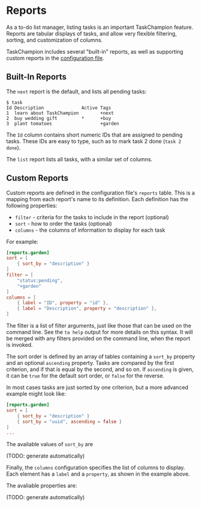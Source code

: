 # Reports

As a to-do list manager, listing tasks is an important TaskChampion feature.
Reports are tabular displays of tasks, and allow very flexible filtering, sorting, and customization of columns.

TaskChampion includes several "built-in" reports, as well as supporting custom reports in the [configuration file](./config-file.md).

## Built-In Reports

The `next` report is the default, and lists all pending tasks:

```text
$ task
Id Description              Active Tags              
1  learn about TaskChampion        +next
2  buy wedding gift         *      +buy
3  plant tomatoes                  +garden
```

The `Id` column contains short numeric IDs that are assigned to pending tasks.
These IDs are easy to type, such as to mark task 2 done (`task 2 done`).

The `list` report lists all tasks, with a similar set of columns.

## Custom Reports

Custom reports are defined in the configuration file's `reports` table.
This is a mapping from each report's name to its definition.
Each definition has the following properties:

* `filter` - criteria for the tasks to include in the report (optional)
* `sort` - how to order the tasks (optional)
* `columns` - the columns of information to display for each task

For example:

```toml
[reports.garden]
sort = [
    { sort_by = "description" }
]
filter = [
    "status:pending",
    "+garden"
]
columns = [
    { label = "ID", property = "id" },
    { label = "Description", property = "description" },
]
```

The filter is a list of filter arguments, just like those that can be used on the command line.
See the `ta help` output for more details on this syntax.
It will be merged with any filters provided on the command line, when the report is invoked.

The sort order is defined by an array of tables containing a `sort_by` property and an optional `ascending` property.
Tasks are compared by the first criterion, and if that is equal by the second, and so on.
If `ascending` is given, it can be `true` for the default sort order, or `false` for the reverse.

In most cases tasks are just sorted by one criterion, but a more advanced example might look like:

```toml
[reports.garden]
sort = [
    { sort_by = "description" }
    { sort_by = "uuid", ascending = false }
]
...
```

The available values of `sort_by` are

(TODO: generate automatically)

Finally, the `columns` configuration specifies the list of columns to display.
Each element has a `label` and a `property`, as shown in the example above.

The avaliable properties are:

(TODO: generate automatically)
